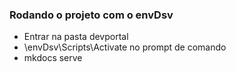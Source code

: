 ### Rodando o projeto com o envDsv
- Entrar na pasta devportal
- \envDsv\Scripts\Activate no prompt de comando
- mkdocs serve
